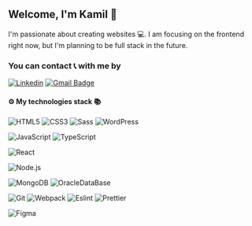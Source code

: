 ## Welcome, I'm Kamil 👋

I'm passionate about creating websites 💻. I am focusing on the frontend right now, but I'm planning to be full stack in the future.

### You can contact 📞 with me by
[
![Linkedin](https://img.shields.io/badge/-LinkedIn-blue?style=flat-square&logo=Linkedin&logoColor=white&link=https://www.linkedin.com/in/kamil-nurkiewicz-7313b31b7/)](https://www.linkedin.com/in/kamil-nurkiewicz-7313b31b7/) [ ![Gmail Badge](https://img.shields.io/badge/-Gmail-c14438?style=flat-square&logo=Gmail&logoColor=white&link=mailto:nurkiewiczkamil@gmail.com)](mailto:nurkiewiczkamil@gmail.com)
#### ⚙️ My technologies stack 📚
![HTML5](https://img.shields.io/badge/-HTML5-E34F26?style=flat-square&logo=html5&logoColor=white) ![CSS3](https://img.shields.io/badge/-CSS3-1572B6?style=flat-square&logo=css3) ![Sass](https://img.shields.io/badge/-Sass-black?style=flat-square&logo=Sass&logoColor=pink) ![WordPress](https://img.shields.io/badge/-WordPress-black?style=flat-square&logo=wordpress&logoColor=white)

![JavaScript](https://img.shields.io/badge/-JavaScript-black?style=flat-square&logo=javascript) ![TypeScript](https://img.shields.io/badge/-TypeScript-007ACC?style=flat-square&logo=typescript)

![React](https://img.shields.io/badge/-React-black?style=flat-square&logo=react) 

![Node.js](https://img.shields.io/badge/-Node.js-green?style=flat-square&logo=node.js&logoColor=white)

![MongoDB](https://img.shields.io/badge/-MongoDB-white?style=flat-square&logo=MongoDB&logoColor=green) ![OracleDataBase](https://img.shields.io/badge/-Oracle_Database-ff0000?style=flat-square&logo=Oracle&logoColor=white)

![Git](https://img.shields.io/badge/-Git-black?style=flat-square&logo=git) ![Webpack](https://img.shields.io/badge/-Webpack-blue?style=flat-square&logo=Webpack&logoColor=white) ![Eslint](https://img.shields.io/badge/-Eslint-purple?style=flat-square&logo=Eslint&logoColor=white) ![Prettier](https://img.shields.io/badge/-Prettier-black?style=flat-square&logo=Prettier&logoColor=white)

![Figma](https://img.shields.io/badge/-Figma-gray?style=flat-square&logo=Figma)
